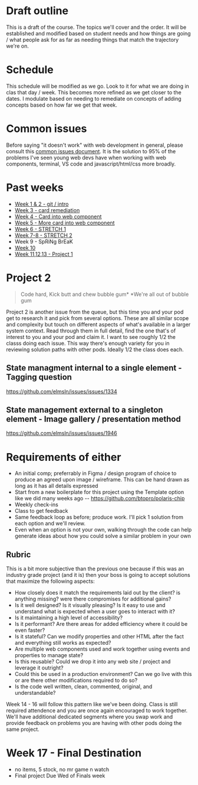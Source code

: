 # Draft outline
This is a draft of the course. The topics we'll cover and the order. It will be established and modified based on student needs and how things are going / what people ask for as far as needing things that match the trajectory we're on.

# Schedule
This schedule will be modified as we go. Look to it for what we are doing in clas that day / week. This becomes more refined as we get closer to the dates. I modulate based on needing to remediate on concepts of adding concepts based on how far we get that week.

# Common issues
Before saying "it doesn't work" with web development in general, please consult this [common issues document](common-issues.md). It is the solution to 95% of the problems I've seen young web devs have when working with web components, terminal, VS code and javascript/html/css more broadly.

# Past weeks
- [Week 1 & 2 - git / intro](sp24/week1-2.md)
- [Week 3 - card remediation](sp24/week3.md)
- [Week 4 - Card into web component](sp24/week4.md)
- [Week 5 - More card into web component](sp24/week5.md)
- [Week 6 - STRETCH 1](sp24/week6.md)
- [Week 7-8 - STRETCH 2](sp24/week7-8.md)
- Week 9 - SpRiNg BrEaK
- [Week 10](sp24/week10.md)
- [Week 11,12,13 - Project 1](sp24/week11-12-13-project1.md)


# Project 2

> Code hard, Kick butt and chew bubble gum*
> *We're all out of bubble gum

 Project 2 is another issue from the queue, but this time you and your pod get to research it and pick from several options. These are all similar scope and complexity but touch on different aspects of what's available in a larger system context. Read through them in full detail, find the one that's of interest to you and your pod and claim it. I want to see roughly 1/2 the classs doing each issue. This way there's enough variety for you in reviewing solution paths with other pods. Ideally 1/2 the class does each.

## State managment internal to a single element - Tagging question
https://github.com/elmsln/issues/issues/1334

## State management external to a singleton element - Image gallery / presentation method
https://github.com/elmsln/issues/issues/1946

# Requirements of either
- An initial comp; preferrably in Figma / design program of choice to produce an agreed upon image / wireframe. This can be hand drawn as long as it has all details expressed
- Start from a new boilerplate for this project using the Template option like we did many weeks ago -- https://github.com/btopro/polaris-chip
- Weekly check-ins
- Class to get feedback
- Same feedback loop as before; produce work. I'll pick 1 solution from each option and we'll review.
- Even when an option is not your own, walking through the code can help generate ideas about how you could solve a similar problem in your own

## Rubric
This is a bit more subjective than the previous one because if this was an industry grade project (and it is) then your boss is going to accept solutions that maximize the following aspects:
- How closely does it match the requirements laid out by the client? is anything missing? were there compromises for additional gains?
- Is it well designed? Is it visually pleasing? Is it easy to use and understand what is expected when a user goes to interact with it?
- Is it maintaining a high level of accessibility?
- Is it performant? Are there areas for added efficiency where it could be even faster?
- Is it stateful? Can we modify properties and other HTML after the fact and everything still works as expected?
- Are multiple web components used and work together using events and properties to manage state?
- Is this reusable? Could we drop it into any web site / project and leverage it outright?
- Could this be used in a production environment? Can we go live with this or are there other modifications required to do so?
- Is the code well written, clean, commented, original, and understandable?

Week 14 - 16 will follow this pattern like we've been doing. Class is still required attendence and you are once again encouraged to work together. We'll have additional dedicated segments where you swap work and provide feedback on problems you are having with other pods doing the same project.

# Week 17 - Final Destination
- no items, 5 stock, no mr game n watch
- Final project Due Wed of Finals week
